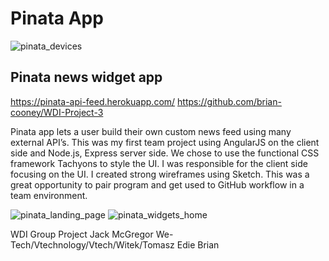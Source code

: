 # Pinata App

![pinata_devices](https://user-images.githubusercontent.com/25333173/28065120-2db3e3b2-662f-11e7-920b-bd782f924a63.jpeg)

## Pinata news widget app 
https://pinata-api-feed.herokuapp.com/ 
https://github.com/brian-cooney/WDI-Project-3 

Pinata app lets a user build their own custom news feed using many external API’s. This was my first team project using AngularJS on the client side and Node.js, Express server side. We chose to use the functional CSS framework Tachyons to style the UI. I was responsible for the client side focusing on the UI. I created strong wireframes using Sketch. This was a great opportunity to pair program and get used to GitHub workflow in a team environment.



![pinata_landing_page](https://user-images.githubusercontent.com/25333173/28065121-2db44a64-662f-11e7-87cc-923bbbe80bab.jpeg)
![pinata_widgets_home](https://user-images.githubusercontent.com/25333173/28065119-2db3d548-662f-11e7-915b-0b4a89ca833f.jpeg)



WDI Group Project
Jack McGregor
We-Tech/Vtechnology/Vtech/Witek/Tomasz
Edie
Brian
